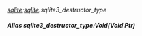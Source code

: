 _[sqlite](../../modules/sqlite/sqlite-module.md):[sqlite](../../modules/sqlite/sqlite-module.md).sqlite3\_destructor\_type_
##### Alias sqlite3\_destructor\_type:Void(Void Ptr)
